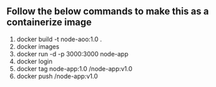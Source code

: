 ## Follow the below commands to make this as a containerize image

1. docker build -t node-aoo:1.0 .
2. docker images 
3. docker run -d -p 3000:3000 node-app
4. docker login
5. docker tag node-app:1.0 <username>/node-app:v1.0
6. docker push <username>/node-app:v1.0